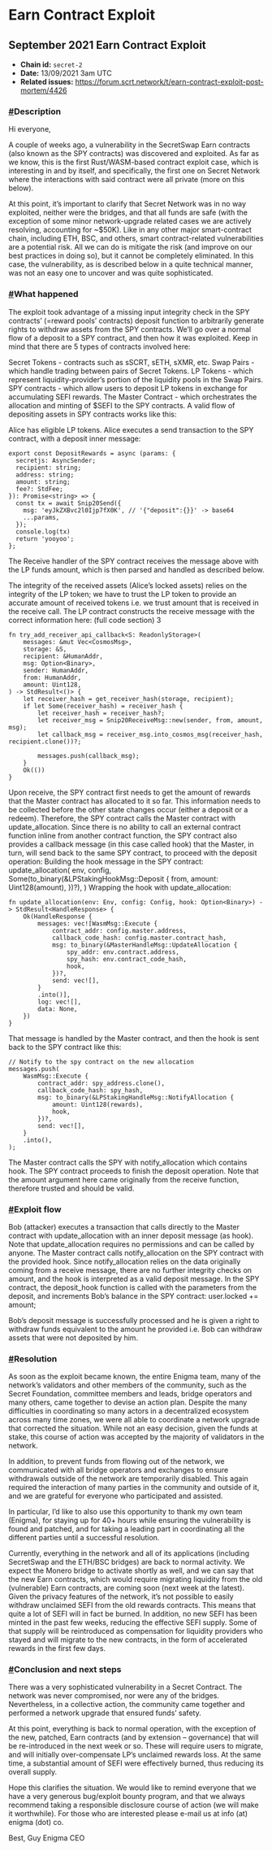 # Earn Contract Exploit

## September 2021 Earn Contract Exploit <a href="#september-2021-earn-contract-exploit" id="september-2021-earn-contract-exploit"></a>

* **Chain id:** `secret-2`
* **Date:** 13/09/2021 3am UTC
* **Related issues:** https://forum.scrt.network/t/earn-contract-exploit-post-mortem/4426

### [#](https://docs.scrt.network/post-mortems/september-2021-exploit.html#description)Description <a href="#description" id="description"></a>

Hi everyone,

A couple of weeks ago, a vulnerability in the SecretSwap Earn contracts (also known as the SPY contracts) was discovered and exploited. As far as we know, this is the first Rust/WASM-based contract exploit case, which is interesting in and by itself, and specifically, the first one on Secret Network where the interactions with said contract were all private (more on this below).

At this point, it’s important to clarify that Secret Network was in no way exploited, neither were the bridges, and that all funds are safe (with the exception of some minor network-upgrade related cases we are actively resolving, accounting for \~$50K). Like in any other major smart-contract chain, including ETH, BSC, and others, smart contract-related vulnerabilities are a potential risk. All we can do is mitigate the risk (and improve on our best practices in doing so), but it cannot be completely eliminated. In this case, the vulnerability, as is described below in a quite technical manner, was not an easy one to uncover and was quite sophisticated.

### [#](https://docs.scrt.network/post-mortems/september-2021-exploit.html#what-happened)What happened <a href="#what-happened" id="what-happened"></a>

The exploit took advantage of a missing input integrity check in the SPY contracts’ (=reward pools’ contracts) deposit function to arbitrarily generate rights to withdraw assets from the SPY contracts. We’ll go over a normal flow of a deposit to a SPY contract, and then how it was exploited. Keep in mind that there are 5 types of contracts involved here:

Secret Tokens - contracts such as sSCRT, sETH, sXMR, etc. Swap Pairs - which handle trading between pairs of Secret Tokens. LP Tokens - which represent liquidity-provider’s portion of the liquidity pools in the Swap Pairs. SPY contracts - which allow users to deposit LP tokens in exchange for accumulating SEFI rewards. The Master Contract - which orchestrates the allocation and minting of $SEFI to the SPY contracts. A valid flow of depositing assets in SPY contracts works like this:

Alice has eligible LP tokens. Alice executes a send transaction to the SPY contract, with a deposit inner message:

```
export const DepositRewards = async (params: {
  secretjs: AsyncSender;
  recipient: string;
  address: string;
  amount: string;
  fee?: StdFee;
}): Promise<string> => {
  const tx = await Snip20Send({
    msg: 'eyJkZXBvc2l0Ijp7fX0K', // '{"deposit":{}}' -> base64
    ...params,
  });
  console.log(tx)
  return 'yooyoo';
};
```

The Receive handler of the SPY contract receives the message above with the LP funds amount, which is then parsed and handled as described below.

The integrity of the received assets (Alice’s locked assets) relies on the integrity of the LP token; we have to trust the LP token to provide an accurate amount of received tokens i.e. we trust amount that is received in the receive call. The LP contract constructs the receive message with the correct information here: (full code section) 3

```
fn try_add_receiver_api_callback<S: ReadonlyStorage>(
    messages: &mut Vec<CosmosMsg>,
    storage: &S,
    recipient: &HumanAddr,
    msg: Option<Binary>,
    sender: HumanAddr,
    from: HumanAddr,
    amount: Uint128,
) -> StdResult<()> {
    let receiver_hash = get_receiver_hash(storage, recipient);
    if let Some(receiver_hash) = receiver_hash {
        let receiver_hash = receiver_hash?;
        let receiver_msg = Snip20ReceiveMsg::new(sender, from, amount, msg);
        let callback_msg = receiver_msg.into_cosmos_msg(receiver_hash, recipient.clone())?;

        messages.push(callback_msg);
    }
    Ok(())
}
```

Upon receive, the SPY contract first needs to get the amount of rewards that the Master contract has allocated to it so far. This information needs to be collected before the other state changes occur (either a deposit or a redeem). Therefore, the SPY contract calls the Master contract with update\_allocation. Since there is no ability to call an external contract function inline from another contract function, the SPY contract also provides a callback message (in this case called hook) that the Master, in turn, will send back to the same SPY contract, to proceed with the deposit operation: Building the hook message in the SPY contract: update\_allocation( env, config, Some(to\_binary(\&LPStakingHookMsg::Deposit { from, amount: Uint128(amount), })?), ) Wrapping the hook with update\_allocation:

```
fn update_allocation(env: Env, config: Config, hook: Option<Binary>) -> StdResult<HandleResponse> {
    Ok(HandleResponse {
        messages: vec![WasmMsg::Execute {
            contract_addr: config.master.address,
            callback_code_hash: config.master.contract_hash,
            msg: to_binary(&MasterHandleMsg::UpdateAllocation {
                spy_addr: env.contract.address,
                spy_hash: env.contract_code_hash,
                hook,
            })?,
            send: vec![],
        }
        .into()],
        log: vec![],
        data: None,
    })
}
```

That message is handled by the Master contract, and then the hook is sent back to the SPY contract like this:

```
// Notify to the spy contract on the new allocation
messages.push(
    WasmMsg::Execute {
        contract_addr: spy_address.clone(),
        callback_code_hash: spy_hash,
        msg: to_binary(&LPStakingHandleMsg::NotifyAllocation {
            amount: Uint128(rewards),
            hook,
        })?,
        send: vec![],
    }
    .into(),
);
```

The Master contract calls the SPY with notify\_allocation which contains hook. The SPY contract proceeds to finish the deposit operation. Note that the amount argument here came originally from the receive function, therefore trusted and should be valid.

### [#](https://docs.scrt.network/post-mortems/september-2021-exploit.html#exploit-flow)Exploit flow <a href="#exploit-flow" id="exploit-flow"></a>

Bob (attacker) executes a transaction that calls directly to the Master contract with update\_allocation with an inner deposit message (as hook). Note that update\_allocation requires no permissions and can be called by anyone. The Master contract calls notify\_allocation on the SPY contract with the provided hook. Since notify\_allocation relies on the data originally coming from a receive message, there are no further integrity checks on amount, and the hook is interpreted as a valid deposit message. In the SPY contract, the deposit\_hook function is called with the parameters from the deposit, and increments Bob’s balance in the SPY contract: user.locked += amount;

Bob’s deposit message is successfully processed and he is given a right to withdraw funds equivalent to the amount he provided i.e. Bob can withdraw assets that were not deposited by him.

### [#](https://docs.scrt.network/post-mortems/september-2021-exploit.html#resolution)Resolution <a href="#resolution" id="resolution"></a>

As soon as the exploit became known, the entire Enigma team, many of the network’s validators and other members of the community, such as the Secret Foundation, committee members and leads, bridge operators and many others, came together to devise an action plan. Despite the many difficulties in coordinating so many actors in a decentralized ecosystem across many time zones, we were all able to coordinate a network upgrade that corrected the situation. While not an easy decision, given the funds at stake, this course of action was accepted by the majority of validators in the network.

In addition, to prevent funds from flowing out of the network, we communicated with all bridge operators and exchanges to ensure withdrawals outside of the network are temporarily disabled. This again required the interaction of many parties in the community and outside of it, and we are grateful for everyone who participated and assisted.

In particular, I’d like to also use this opportunity to thank my own team (Enigma), for staying up for 40+ hours while ensuring the vulnerability is found and patched, and for taking a leading part in coordinating all the different parties until a successful resolution.

Currently, everything in the network and all of its applications (including SecretSwap and the ETH/BSC bridges) are back to normal activity. We expect the Monero bridge to activate shortly as well, and we can say that the new Earn contracts, which would require migrating liquidity from the old (vulnerable) Earn contracts, are coming soon (next week at the latest). Given the privacy features of the network, it’s not possible to easily withdraw unclaimed SEFI from the old rewards contracts. This means that quite a lot of SEFI will in fact be burned. In addition, no new SEFI has been minted in the past few weeks, reducing the effective SEFI supply. Some of that supply will be reintroduced as compensation for liquidity providers who stayed and will migrate to the new contracts, in the form of accelerated rewards in the first few days.

### [#](https://docs.scrt.network/post-mortems/september-2021-exploit.html#conclusion-and-next-steps)Conclusion and next steps <a href="#conclusion-and-next-steps" id="conclusion-and-next-steps"></a>

There was a very sophisticated vulnerability in a Secret Contract. The network was never compromised, nor were any of the bridges. Nevertheless, in a collective action, the community came together and performed a network upgrade that ensured funds’ safety.

At this point, everything is back to normal operation, with the exception of the new, patched, Earn contracts (and by extension – governance) that will be re-introduced in the next week or so. These will require users to migrate, and will initially over-compensate LP’s unclaimed rewards loss. At the same time, a substantial amount of SEFI were effectively burned, thus reducing its overall supply.

Hope this clarifies the situation. We would like to remind everyone that we have a very generous bug/exploit bounty program, and that we always recommend taking a responsible disclosure course of action (we will make it worthwhile). For those who are interested please e-mail us at info (at) enigma (dot) co.

Best, Guy Enigma CEO
